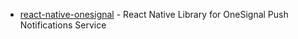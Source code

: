 - [react-native-onesignal](https://github.com/OneSignal/react-native-onesignal) - React Native Library for OneSignal Push Notifications Service
